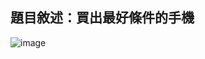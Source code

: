 ## 題目敘述：買出最好條件的手機
![image](https://github.com/shimakazexkaki/Algorithm-Homeworks/assets/68366490/47d4a2ed-38bd-4272-a062-29a6de0e615d)

